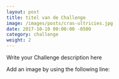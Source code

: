 ```yaml
---
layout: post                                
title: titel van de Challenge
image: /images/posts/cras-ultricies.jpg
date: 2017-10-10 00:00:00 -0500
category: challenge
weight: 2
---
```


Write your Challenge description here

Add an image by using the following line:
